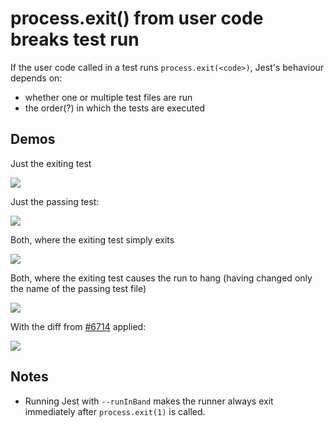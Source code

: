 # process.exit() from user code breaks test run

If the user code called in a test runs `process.exit(<code>)`, Jest's behaviour depends on:

- whether one or multiple test files are run
- the order(?) in which the tests are executed

## Demos

Just the exiting test

![](https://thumbs.gfycat.com/TallDarkCavy-size_restricted.gif)

Just the passing test:

![](https://thumbs.gfycat.com/PlaintiveHonoredDairycow-size_restricted.gif)

Both, where the exiting test simply exits

![](https://thumbs.gfycat.com/HardtofindWhirlwindCoati-size_restricted.gif)

Both, where the exiting test causes the run to hang (having changed only the name of the passing test file)

![](https://thumbs.gfycat.com/BelovedIdleIguana-size_restricted.gif)

With the diff from [#6714](https://github.com/facebook/jest/pull/6714/files) applied:

![](https://thumbs.gfycat.com/AngelicVibrantHake-size_restricted.gif)

## Notes

- Running Jest with `--runInBand` makes the runner always exit immediately after `process.exit(1)` is called.
